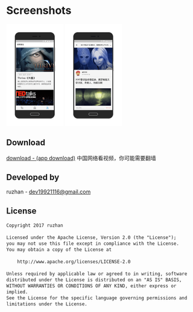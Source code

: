 
Screenshots
===============


<a href="gif/awaker03.png"><img src="gif/awaker03.png" width="30%"/></a>
<a href="gif/awaker04.png"><img src="gif/awaker04.png" width="30%"/></a>

Download
------
[download - (app download)](http://d.7short.com/ywtq) 中国网络看视频，你可能需要翻墙

Developed by
-------

 ruzhan - <a href='javascript:'>dev19921116@gmail.com</a>


License
-------

    Copyright 2017 ruzhan

    Licensed under the Apache License, Version 2.0 (the "License");
    you may not use this file except in compliance with the License.
    You may obtain a copy of the License at
    
        http://www.apache.org/licenses/LICENSE-2.0
    
    Unless required by applicable law or agreed to in writing, software
    distributed under the License is distributed on an "AS IS" BASIS,
    WITHOUT WARRANTIES OR CONDITIONS OF ANY KIND, either express or implied.
    See the License for the specific language governing permissions and
    limitations under the License.

